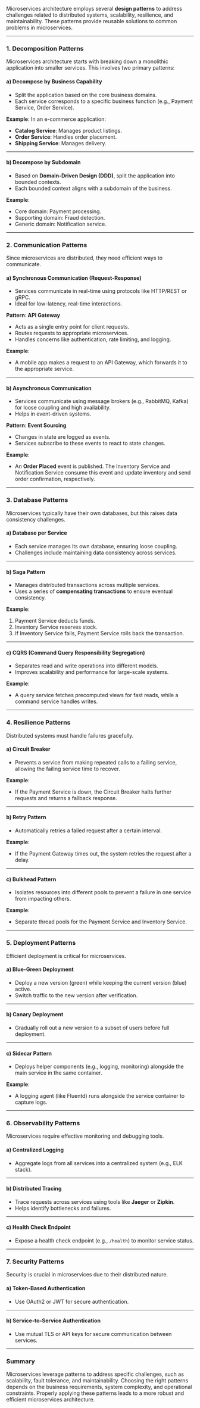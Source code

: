 Microservices architecture employs several **design patterns** to address challenges related to distributed systems, scalability, resilience, and maintainability. These patterns provide reusable solutions to common problems in microservices.

---

### **1. Decomposition Patterns**

Microservices architecture starts with breaking down a monolithic application into smaller services. This involves two primary patterns:

#### a) **Decompose by Business Capability**

- Split the application based on the core business domains.
- Each service corresponds to a specific business function (e.g., Payment Service, Order Service).

**Example**: In an e-commerce application:

- **Catalog Service**: Manages product listings.
- **Order Service**: Handles order placement.
- **Shipping Service**: Manages delivery.

---

#### b) **Decompose by Subdomain**

- Based on **Domain-Driven Design (DDD)**, split the application into bounded contexts.
- Each bounded context aligns with a subdomain of the business.

**Example**:

- Core domain: Payment processing.
- Supporting domain: Fraud detection.
- Generic domain: Notification service.

---

### **2. Communication Patterns**

Since microservices are distributed, they need efficient ways to communicate.

#### a) **Synchronous Communication (Request-Response)**

- Services communicate in real-time using protocols like HTTP/REST or gRPC.
- Ideal for low-latency, real-time interactions.

**Pattern**: **API Gateway**

- Acts as a single entry point for client requests.
- Routes requests to appropriate microservices.
- Handles concerns like authentication, rate limiting, and logging.

**Example**:

- A mobile app makes a request to an API Gateway, which forwards it to the appropriate service.

---

#### b) **Asynchronous Communication**

- Services communicate using message brokers (e.g., RabbitMQ, Kafka) for loose coupling and high availability.
- Helps in event-driven systems.

**Pattern**: **Event Sourcing**

- Changes in state are logged as events.
- Services subscribe to these events to react to state changes.

**Example**:

- An **Order Placed** event is published. The Inventory Service and Notification Service consume this event and update inventory and send order confirmation, respectively.

---

### **3. Database Patterns**

Microservices typically have their own databases, but this raises data consistency challenges.

#### a) **Database per Service**

- Each service manages its own database, ensuring loose coupling.
- Challenges include maintaining data consistency across services.

---

#### b) **Saga Pattern**

- Manages distributed transactions across multiple services.
- Uses a series of **compensating transactions** to ensure eventual consistency.

**Example**:

1. Payment Service deducts funds.
2. Inventory Service reserves stock.
3. If Inventory Service fails, Payment Service rolls back the transaction.

---

#### c) **CQRS (Command Query Responsibility Segregation)**

- Separates read and write operations into different models.
- Improves scalability and performance for large-scale systems.

**Example**:

- A query service fetches precomputed views for fast reads, while a command service handles writes.

---

### **4. Resilience Patterns**

Distributed systems must handle failures gracefully.

#### a) **Circuit Breaker**

- Prevents a service from making repeated calls to a failing service, allowing the failing service time to recover.

**Example**:

- If the Payment Service is down, the Circuit Breaker halts further requests and returns a fallback response.

---

#### b) **Retry Pattern**

- Automatically retries a failed request after a certain interval.

**Example**:

- If the Payment Gateway times out, the system retries the request after a delay.

---

#### c) **Bulkhead Pattern**

- Isolates resources into different pools to prevent a failure in one service from impacting others.

**Example**:

- Separate thread pools for the Payment Service and Inventory Service.

---

### **5. Deployment Patterns**

Efficient deployment is critical for microservices.

#### a) **Blue-Green Deployment**

- Deploy a new version (green) while keeping the current version (blue) active.
- Switch traffic to the new version after verification.

---

#### b) **Canary Deployment**

- Gradually roll out a new version to a subset of users before full deployment.

---

#### c) **Sidecar Pattern**

- Deploys helper components (e.g., logging, monitoring) alongside the main service in the same container.

**Example**:

- A logging agent (like Fluentd) runs alongside the service container to capture logs.

---

### **6. Observability Patterns**

Microservices require effective monitoring and debugging tools.

#### a) **Centralized Logging**

- Aggregate logs from all services into a centralized system (e.g., ELK stack).

---

#### b) **Distributed Tracing**

- Trace requests across services using tools like **Jaeger** or **Zipkin**.
- Helps identify bottlenecks and failures.

---

#### c) **Health Check Endpoint**

- Expose a health check endpoint (e.g., `/health`) to monitor service status.

---

### **7. Security Patterns**

Security is crucial in microservices due to their distributed nature.

#### a) **Token-Based Authentication**

- Use OAuth2 or JWT for secure authentication.

---

#### b) **Service-to-Service Authentication**

- Use mutual TLS or API keys for secure communication between services.

---

### **Summary**

Microservices leverage patterns to address specific challenges, such as scalability, fault tolerance, and maintainability. Choosing the right patterns depends on the business requirements, system complexity, and operational constraints. Properly applying these patterns leads to a more robust and efficient microservices architecture.
